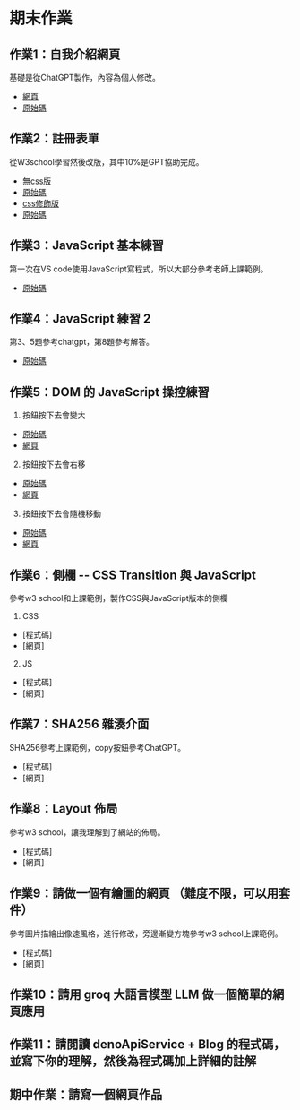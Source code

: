 # 期末作業 

## 作業1：自我介紹網頁
基礎是從ChatGPT製作，內容為個人修改。  
* [網頁](https://sakuraebi128.github.io/wp/html/%E8%87%AA%E6%88%91%E4%BB%8B%E7%B4%B9.html)
* [原始碼](https://github.com/Sakuraebi128/wp/blob/master/html/%E8%87%AA%E6%88%91%E4%BB%8B%E7%B4%B9.html)
## 作業2：註冊表單 
從W3school學習然後改版，其中10%是GPT協助完成。
* [無css版](https://sakuraebi128.github.io/wp/html/Forms.html)
* [原始碼](https://github.com/Sakuraebi128/wp/blob/master/html/Forms.html)
* [css修飾版](https://sakuraebi128.github.io/wp//html/CSSfroms.html)
* [原始碼](https://github.com/Sakuraebi128/wp/blob/master/html/CSSfroms.html)
## 作業3：JavaScript 基本練習
第一次在VS code使用JavaScript寫程式，所以大部分參考老師上課範例。
* [原始碼](https://github.com/Sakuraebi128/wp/tree/master/Hw3)
## 作業4：JavaScript 練習 2
第3、5題參考chatgpt，第8題參考解答。
* [原始碼](https://github.com/Sakuraebi128/wp/tree/master/Hw4)
## 作業5：DOM 的 JavaScript 操控練習
1. 按鈕按下去會變大
* [原始碼](https://github.com/Sakuraebi128/wp/blob/master/Hw5/Q1.html)
* [網頁](https://sakuraebi128.github.io/wp/Hw5/Q1.html)
2. 按鈕按下去會右移
* [原始碼](https://github.com/Sakuraebi128/wp/blob/master/Hw5/Q2.html)
* [網頁](https://sakuraebi128.github.io/wp/Hw5/Q2.html)
3. 按鈕按下去會隨機移動
* [原始碼](https://github.com/Sakuraebi128/wp/blob/master/Hw5/Q3.html)
* [網頁](https://sakuraebi128.github.io/wp/Hw5/Q3.html)
## 作業6：側欄 -- CSS Transition 與 JavaScript 
參考w3 school和上課範例，製作CSS與JavaScript版本的側欄
1. CSS
* [程式碼]
* [網頁]
2. JS
* [程式碼]
* [網頁]
## 作業7：SHA256 雜湊介面
SHA256參考上課範例，copy按鈕參考ChatGPT。  
* [程式碼]
* [網頁]
## 作業8：Layout 佈局
參考w3 school，讓我理解到了網站的佈局。
* [程式碼]
* [網頁]
## 作業9：請做一個有繪圖的網頁 （難度不限，可以用套件）
參考圖片描繪出像速風格，進行修改，旁邊漸變方塊參考w3 school上課範例。
* [程式碼]
* [網頁]
## 作業10：請用 groq 大語言模型 LLM 做一個簡單的網頁應用
  
## 作業11：請閱讀 denoApiService + Blog 的程式碼，並寫下你的理解，然後為程式碼加上詳細的註解
  
## 期中作業：請寫一個網頁作品

